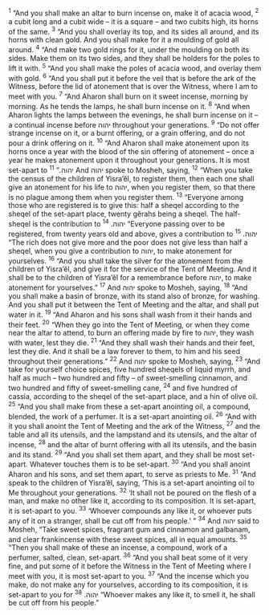 <sup>1</sup> “And you shall make an altar to burn incense on, make it of acacia wood,
<sup>2</sup> a cubit long and a cubit wide – it is a square – and two cubits high, its horns of the same.
<sup>3</sup> “And you shall overlay its top, and its sides all around, and its horns with clean gold. And you shall make for it a moulding of gold all around.
<sup>4</sup> “And make two gold rings for it, under the moulding on both its sides. Make them on its two sides, and they shall be holders for the poles to lift it with.
<sup>5</sup> “And you shall make the poles of acacia wood, and overlay them with gold.
<sup>6</sup> “And you shall put it before the veil that is before the ark of the Witness, before the lid of atonement that is over the Witness, where I am to meet with you.
<sup>7</sup> “And Aharon shall burn on it sweet incense, morning by morning. As he tends the lamps, he shall burn incense on it.
<sup>8</sup> “And when Aharon lights the lamps between the evenings, he shall burn incense on it – a continual incense before יהוה throughout your generations.
<sup>9</sup> “Do not offer strange incense on it, or a burnt offering, or a grain offering, and do not pour a drink offering on it.
<sup>10</sup> “And Aharon shall make atonement upon its horns once a year with the blood of the sin offering of atonement – once a year he makes atonement upon it throughout your generations. It is most set-apart to יהוה.”
<sup>11</sup> And יהוה spoke to Mosheh, saying,
<sup>12</sup> “When you take the census of the children of Yisra’ĕl, to register them, then each one shall give an atonement for his life to יהוה, when you register them, so that there is no plague among them when you register them.
<sup>13</sup> “Everyone among those who are registered is to give this: half a sheqel according to the sheqel of the set-apart place, twenty gĕrahs being a sheqel. The half-sheqel is the contribution to יהוה.
<sup>14</sup> “Everyone passing over to be registered, from twenty years old and above, gives a contribution to יהוה.
<sup>15</sup> “The rich does not give more and the poor does not give less than half a sheqel, when you give a contribution to יהוה, to make atonement for yourselves.
<sup>16</sup> “And you shall take the silver for the atonement from the children of Yisra’ĕl, and give it for the service of the Tent of Meeting. And it shall be to the children of Yisra’ĕl for a remembrance before יהוה, to make atonement for yourselves.”
<sup>17</sup> And יהוה spoke to Mosheh, saying,
<sup>18</sup> “And you shall make a basin of bronze, with its stand also of bronze, for washing. And you shall put it between the Tent of Meeting and the altar, and shall put water in it.
<sup>19</sup> “And Aharon and his sons shall wash from it their hands and their feet.
<sup>20</sup> “When they go into the Tent of Meeting, or when they come near the altar to attend, to burn an offering made by fire to יהוה, they wash with water, lest they die.
<sup>21</sup> “And they shall wash their hands and their feet, lest they die. And it shall be a law forever to them, to him and his seed throughout their generations.”
<sup>22</sup> And יהוה spoke to Mosheh, saying,
<sup>23</sup> “And take for yourself choice spices, five hundred sheqels of liquid myrrh, and half as much – two hundred and fifty – of sweet-smelling cinnamon, and two hundred and fifty of sweet-smelling cane,
<sup>24</sup> and five hundred of cassia, according to the sheqel of the set-apart place, and a hin of olive oil.
<sup>25</sup> “And you shall make from these a set-apart anointing oil, a compound, blended, the work of a perfumer. It is a set-apart anointing oil.
<sup>26</sup> “And with it you shall anoint the Tent of Meeting and the ark of the Witness,
<sup>27</sup> and the table and all its utensils, and the lampstand and its utensils, and the altar of incense,
<sup>28</sup> and the altar of burnt offering with all its utensils, and the basin and its stand.
<sup>29</sup> “And you shall set them apart, and they shall be most set-apart. Whatever touches them is to be set-apart.
<sup>30</sup> “And you shall anoint Aharon and his sons, and set them apart, to serve as priests to Me.
<sup>31</sup> “And speak to the children of Yisra’ĕl, saying, ‘This is a set-apart anointing oil to Me throughout your generations.
<sup>32</sup> ‘It shall not be poured on the flesh of a man, and make no other like it, according to its composition. It is set-apart, it is set-apart to you.
<sup>33</sup> ‘Whoever compounds any like it, or whoever puts any of it on a stranger, shall be cut off from his people.’ ”
<sup>34</sup> And יהוה said to Mosheh, “Take sweet spices, fragrant gum and cinnamon and galbanam, and clear frankincense with these sweet spices, all in equal amounts.
<sup>35</sup> “Then you shall make of these an incense, a compound, work of a perfumer, salted, clean, set-apart.
<sup>36</sup> “And you shall beat some of it very fine, and put some of it before the Witness in the Tent of Meeting where I meet with you, it is most set-apart to you.
<sup>37</sup> “And the incense which you make, do not make any for yourselves, according to its composition, it is set-apart to you for יהוה.
<sup>38</sup> “Whoever makes any like it, to smell it, he shall be cut off from his people.”
